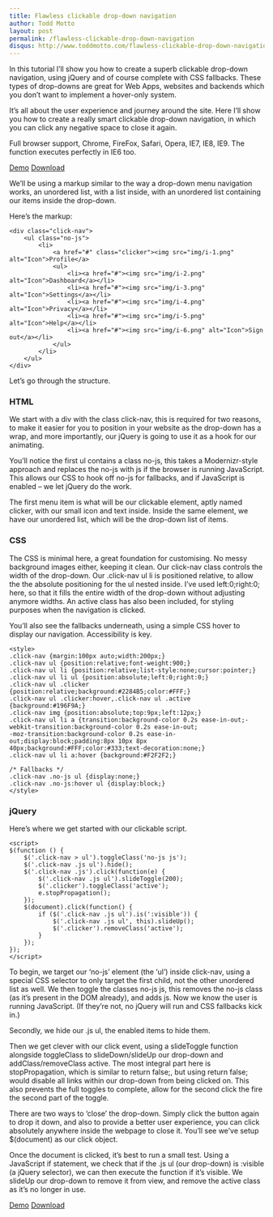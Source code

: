 ```yaml
---
title: Flawless clickable drop-down navigation
author: Todd Motto
layout: post
permalink: /flawless-clickable-drop-down-navigation
disqus: http://www.toddmotto.com/flawless-clickable-drop-down-navigation
---
```


In this tutorial I’ll show you how to create a superb clickable drop-down navigation, using jQuery and of course complete with CSS fallbacks. These types of drop-downs are great for Web Apps, websites and backends which you don’t want to implement a hover-only system.

It’s all about the user experience and journey around the site. Here I’ll show you how to create a really smart clickable drop-down navigation, in which you can click any negative space to close it again.

Full browser support, Chrome, FireFox, Safari, Opera, IE7, IE8, IE9. The function executes perfectly in IE6 too.

<div class="download-box">
	<a href="//toddmotto.com/labs/clickable-dropdown" onclick="_gaq.push(['_trackEvent', 'Click', 'Clickable Dropdown Demo', 'Clickable Dropdown Demo Button']);">Demo</a>
	<a href="//toddmotto.com/labs/clickable-dropdown/clickable-dropdown.zip" onclick="_gaq.push(['_trackEvent', 'Click', 'Clickable Dropdown Download', 'Clickable Dropdown Download Button']);">Download</a>
</div>

We’ll be using a markup similar to the way a drop-down menu navigation works, an unordered list, with a list inside, with an unordered list containing our items inside the drop-down.

Here’s the markup:

    <div class="click-nav">
		<ul class="no-js">
			<li>
				<a href="#" class="clicker"><img src="img/i-1.png" alt="Icon">Profile</a>
				<ul>
					<li><a href="#"><img src="img/i-2.png" alt="Icon">Dashboard</a></li>
					<li><a href="#"><img src="img/i-3.png" alt="Icon">Settings</a></li>
					<li><a href="#"><img src="img/i-4.png" alt="Icon">Privacy</a></li>
					<li><a href="#"><img src="img/i-5.png" alt="Icon">Help</a></li>
					<li><a href="#"><img src="img/i-6.png" alt="Icon">Sign out</a></li>
				</ul>
			</li>
		</ul>
	</div>
	
Let’s go through the structure.

### HTML

We start with a div with the class click-nav, this is required for two reasons, to make it easier for you to position in your website as the drop-down has a wrap, and more importantly, our jQuery is going to use it as a hook for our animating.

You’ll notice the first ul contains a class no-js, this takes a Modernizr-style approach and replaces the no-js with js if the browser is running JavaScript. This allows our CSS to hook off no-js for fallbacks, and if JavaScript is enabled – we let jQuery do the work.

The first menu item is what will be our clickable element, aptly named clicker, with our small icon and text inside. Inside the same element, we have our unordered list, which will be the drop-down list of items.

### CSS

The CSS is minimal here, a great foundation for customising. No messy background images either, keeping it clean. Our click-nav class controls the width of the drop-down. Our .click-nav ul li is positioned relative, to allow the the absolute positioning for the ul nested inside. I’ve used left:0;right:0; here, so that it fills the entire width of the drop-down without adjusting anymore widths. An active class has also been included, for styling purposes when the navigation is clicked.

You’ll also see the fallbacks underneath, using a simple CSS hover to display our navigation. Accessibility is key.

    <style>
    .click-nav {margin:100px auto;width:200px;}
    .click-nav ul {position:relative;font-weight:900;}
    .click-nav ul li {position:relative;list-style:none;cursor:pointer;}
    .click-nav ul li ul {position:absolute;left:0;right:0;}
    .click-nav ul .clicker {position:relative;background:#2284B5;color:#FFF;}
    .click-nav ul .clicker:hover,.click-nav ul .active {background:#196F9A;}
    .click-nav img {position:absolute;top:9px;left:12px;}
    .click-nav ul li a {transition:background-color 0.2s ease-in-out;-webkit-transition:background-color 0.2s ease-in-out;
    -moz-transition:background-color 0.2s ease-in-out;display:block;padding:8px 10px 8px 40px;background:#FFF;color:#333;text-decoration:none;}
    .click-nav ul li a:hover {background:#F2F2F2;}
    
    /* Fallbacks */
    .click-nav .no-js ul {display:none;}
    .click-nav .no-js:hover ul {display:block;}
    </style>

### jQuery

Here’s where we get started with our clickable script.

    <script>
	$(function () {
		$('.click-nav > ul').toggleClass('no-js js');
		$('.click-nav .js ul').hide();
		$('.click-nav .js').click(function(e) {
			$('.click-nav .js ul').slideToggle(200);
			$('.clicker').toggleClass('active');
			e.stopPropagation();
		});
		$(document).click(function() {
			if ($('.click-nav .js ul').is(':visible')) {
				$('.click-nav .js ul', this).slideUp();
				$('.clicker').removeClass('active');
			}
		});
	});
	</script>

To begin, we target our ‘no-js’ element (the ‘ul’) inside click-nav, using a special CSS selector to only target the first child, not the other unordered list as well. We then toggle the classes no-js js, this removes the no-js class (as it’s present in the DOM already), and adds js. Now we know the user is running JavaScript. (If they’re not, no jQuery will run and CSS fallbacks kick in.)

Secondly, we hide our .js ul, the enabled items to hide them.

Then we get clever with our click event, using a slideToggle function alongside toggleClass to slideDown/slideUp our drop-down and addClass/removeClass active. The most integral part here is stopPropagation, which is similar to return false;, but using return false; would disable all links within our drop-down from being clicked on. This also prevents the full toggles to complete, allow for the second click the fire the second part of the toggle.

There are two ways to ‘close’ the drop-down. Simply click the button again to drop it down, and also to provide a better user experience, you can click absolutely anywhere inside the webpage to close it. You’ll see we’ve setup $(document) as our click object.

Once the document is clicked, it’s best to run a small test. Using a JavaScript if statement, we check that if the .js ul (our drop-down) is :visible (a jQuery selector), we can then execute the function if it’s visible. We slideUp our drop-down to remove it from view, and remove the active class as it’s no longer in use.

<div class="download-box">
	<a href="//toddmotto.com/labs/clickable-dropdown" onclick="_gaq.push(['_trackEvent', 'Click', 'Clickable Dropdown Demo', 'Clickable Dropdown Demo Button']);">Demo</a>
	<a href="//toddmotto.com/labs/clickable-dropdown/clickable-dropdown.zip" onclick="_gaq.push(['_trackEvent', 'Click', 'Clickable Dropdown Download', 'Clickable Dropdown Download Button']);">Download</a>
</div>